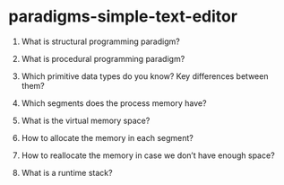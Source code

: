 # paradigms-simple-text-editor

1. What is structural programming paradigm?
   
3. What is procedural programming paradigm?
   
5. Which primitive data types do you know? Key differences between them?
   
7. Which segments does the process memory have?
   
9. What is the virtual memory space?
    
11. How to allocate the memory in each segment?
    
13. How to reallocate the memory in case we don’t have enough space?
    
15. What is a runtime stack?
    

